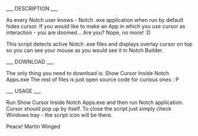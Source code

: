 ___ DESCRIPTION ___

As every Notch user knows - Notch .exe application when run by default hides cursor.
If you would like to make an App in which you use cursor as interaction - you are doomed...
Are you? Nope, no more! :D

This script detects active Notch .exe files and displays overlay cursor on top so you can see your mouse as you would see it in Notch Builder.

___ DOWNLOAD ___

The only thing you need to download is: Show Cursor Inside Notch Apps.exe
The rest of files is just open source code for curious ones : P

___ USAGE ___

Run Show Cursor Inside Notch Apps.exe and then run Notch application. Cursor should pop up by itself. To close the script just simply check Windows tray - the script icon will be there.



Peace!
Martin Winged
